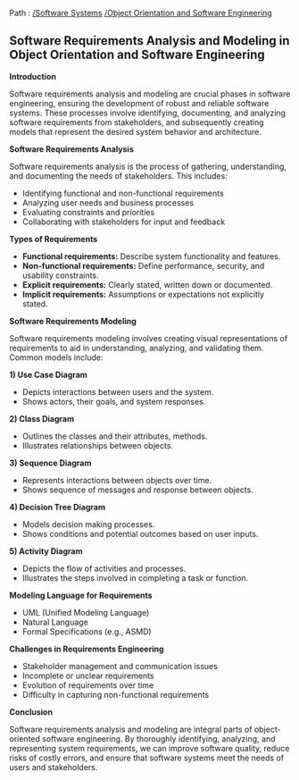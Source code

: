 Path : [/Software Systems](../../index.md) [/Object Orientation and Software Engineering](../index.md)
## Software Requirements Analysis and Modeling in Object Orientation and Software Engineering

**Introduction**

Software requirements analysis and modeling are crucial phases in software engineering, ensuring the development of robust and reliable software systems. These processes involve identifying, documenting, and analyzing software requirements from stakeholders, and subsequently creating models that represent the desired system behavior and architecture.


**Software Requirements Analysis**

Software requirements analysis is the process of gathering, understanding, and documenting the needs of stakeholders. This includes:

- Identifying functional and non-functional requirements
- Analyzing user needs and business processes
- Evaluating constraints and priorities
- Collaborating with stakeholders for input and feedback


**Types of Requirements**

- **Functional requirements:** Describe system functionality and features.
- **Non-functional requirements:** Define performance, security, and usability constraints.
- **Explicit requirements:** Clearly stated, written down or documented.
- **Implicit requirements:** Assumptions or expectations not explicitly stated.


**Software Requirements Modeling**

Software requirements modeling involves creating visual representations of requirements to aid in understanding, analyzing, and validating them. Common models include:

**1) Use Case Diagram**
- Depicts interactions between users and the system.
- Shows actors, their goals, and system responses.


**2) Class Diagram**
- Outlines the classes and their attributes, methods.
- Illustrates relationships between objects.


**3) Sequence Diagram**
- Represents interactions between objects over time.
- Shows sequence of messages and response between objects.


**4) Decision Tree Diagram**
- Models decision making processes.
- Shows conditions and potential outcomes based on user inputs.


**5) Activity Diagram**
- Depicts the flow of activities and processes.
- Illustrates the steps involved in completing a task or function.


**Modeling Language for Requirements**

- UML (Unified Modeling Language)
- Natural Language
- Formal Specifications (e.g., ASMD)


**Challenges in Requirements Engineering**

- Stakeholder management and communication issues
- Incomplete or unclear requirements
- Evolution of requirements over time
- Difficulty in capturing non-functional requirements


**Conclusion**

Software requirements analysis and modeling are integral parts of object-oriented software engineering. By thoroughly identifying, analyzing, and representing system requirements, we can improve software quality, reduce risks of costly errors, and ensure that software systems meet the needs of users and stakeholders.
